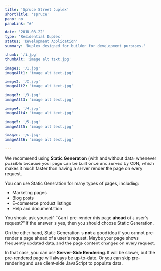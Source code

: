 ```yaml
---
title: 'Spruce Street Duplex'
shortTitle: 'spruce'
pano: no
panoLink: "#"

date: '2018-08-22'
type: 'Residential Duplex'
status: 'Development Application'
summary: 'Duplex designed for builder for development purposes.'

thumb: '/1.jpg'
thumbAlt: 'image alt text.jpg'

image1: '/1.jpg'
imageAlt1: 'image alt text.jpg'

image2: '/2.jpg'
imageAlt2: 'image alt text.jpg'

image3: '/3.jpg'
imageAlt3: 'image alt text.jpg'

image4: '/4.jpg'
imageAlt4: 'image alt text.jpg'

image5: '/5.jpg'
imageAlt5: 'image alt text.jpg'

image6: '/6.jpg'
imageAlt6: 'image alt text.jpg'

---
```


We recommend using **Static Generation** (with and without data) whenever possible because your page can be built once and served by CDN, which makes it much faster than having a server render the page on every request.

You can use Static Generation for many types of pages, including:

- Marketing pages
- Blog posts
- E-commerce product listings
- Help and documentation

You should ask yourself: "Can I pre-render this page **ahead** of a user's request?" If the answer is yes, then you should choose Static Generation.

On the other hand, Static Generation is **not** a good idea if you cannot pre-render a page ahead of a user's request. Maybe your page shows frequently updated data, and the page content changes on every request.

In that case, you can use **Server-Side Rendering**. It will be slower, but the pre-rendered page will always be up-to-date. Or you can skip pre-rendering and use client-side JavaScript to populate data.